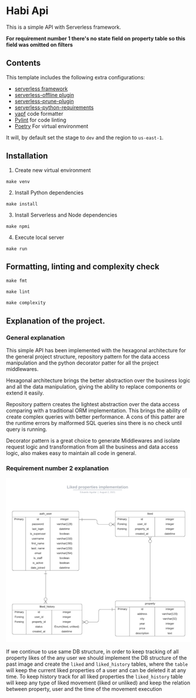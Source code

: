 # Habi Api

This is a simple API with Serverless framework.

**For requirement number 1 there's no state field on property table so this field was omitted on filters**

## Contents

This template includes the following extra configurations:

- [serverless framework][1]
- [serverless-offline plugin][2]
- [serverless-prune-plugin][8]
- [serverless-python-requirements][9]
- [yapf][3] code formatter
- [Pylint][4] for code linting
- [Poetry][5] For virtual environment

It will, by default set the stage to `dev` and the region to `us-east-1`.

## Installation

1. Create new virtual environment

  ```shell
  make venv
  ```

2. Install Python dependencies

  ```shell
  make install
  ```
  
3. Install Serverless and Node dependencies

  ```shell
  make npmi
  ```
  
4. Execute local server

  ```shell
  make run
  ```


## Formatting, linting and complexity check

```shell
make fmt
```

```shell
make lint
```

```shell
make complexity
```

## Explanation of the project.

### General explanation

This simple API has been implemented with the hexagonal architecture for the general project structure, 
repository pattern for the data access manipulation and the python decorator patter for all the project
middlewares.

Hexagonal architecture brings the better abstraction over the business logic and all the data manipulation,
giving the ability to replace components or extend it easily.

Repository pattern creates the lightest abstraction over the data access comparing with a traditional ORM 
implementation. This brings the ability of create complex queries with better performance. A cons of this
patter are the runtime errors by malformed SQL queries sins there is no check until query is running.

Decorator pattern is a great choice to generate Middlewares and isolate request logic and transformation
from all the business and data access logic, also makes easy to maintain all code in general.

### Requirement number 2 explanation

![DB-ER-diagram](https://raw.githubusercontent.com/danteay/hapi-api/master/Habi-Liked.png)

If we continue to use same DB structure, in order to keep tracking of all property likes of the any user
we should implement the DB structure of the past image and create the `liked` and `liked_history` tables,
where the `table` will keep the current liked properties of a user and can be deleted it at any time. To keep
history track for all liked properties the `liked_history` table will keep any type of liked movement (liked
or unliked) and keep the relation between property, user and the time of the movement execution


[1]: https://serverless.com/
[2]: https://github.com/dherault/serverless-offline
[3]: https://github.com/google/yapf
[4]: http://pylint.pycqa.org/en/latest/
[5]: https://python-poetry.org/
[8]: https://github.com/claygregory/serverless-prune-plugin
[9]: https://github.com/UnitedIncome/serverless-python-requirements
